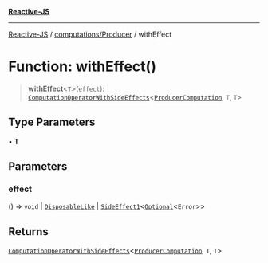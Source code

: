 [**Reactive-JS**](../../../README.md)

***

[Reactive-JS](../../../README.md) / [computations/Producer](../README.md) / withEffect

# Function: withEffect()

> **withEffect**\<`T`\>(`effect`): [`ComputationOperatorWithSideEffects`](../../type-aliases/ComputationOperatorWithSideEffects.md)\<[`ProducerComputation`](../interfaces/ProducerComputation.md), `T`, `T`\>

## Type Parameters

• **T**

## Parameters

### effect

() => `void` \| [`DisposableLike`](../../../utils/interfaces/DisposableLike.md) \| [`SideEffect1`](../../../functions/type-aliases/SideEffect1.md)\<[`Optional`](../../../functions/type-aliases/Optional.md)\<`Error`\>\>

## Returns

[`ComputationOperatorWithSideEffects`](../../type-aliases/ComputationOperatorWithSideEffects.md)\<[`ProducerComputation`](../interfaces/ProducerComputation.md), `T`, `T`\>
